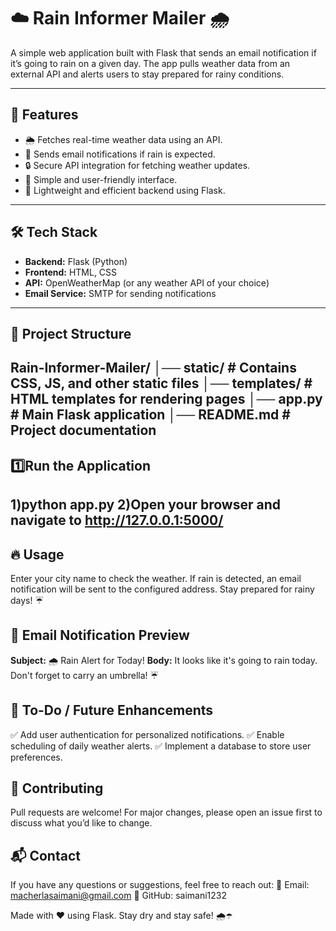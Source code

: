 # ☁️ Rain Informer Mailer 🌧️

A simple web application built with Flask that sends an email notification if it’s going to rain on a given day. The app pulls weather data from an external API and alerts users to stay prepared for rainy conditions.

---

## 🚀 Features
- 🌦️ Fetches real-time weather data using an API.
- 📩 Sends email notifications if rain is expected.
- 🔒 Secure API integration for fetching weather updates.
- 🎨 Simple and user-friendly interface.
- 📡 Lightweight and efficient backend using Flask.

---

## 🛠️ Tech Stack
- **Backend:** Flask (Python)
- **Frontend:** HTML, CSS
- **API:** OpenWeatherMap (or any weather API of your choice)
- **Email Service:** SMTP for sending notifications

---

## 📂 Project Structure
Rain-Informer-Mailer/ │── static/ # Contains CSS, JS, and other static files │── templates/ # HTML templates for rendering pages │── app.py # Main Flask application │── README.md # Project documentation
---

## 1️⃣Run the Application
1)python app.py
2)Open your browser and navigate to http://127.0.0.1:5000/
---
## 🔥 Usage
Enter your city name to check the weather.
If rain is detected, an email notification will be sent to the configured address.
Stay prepared for rainy days! ☔

## 📧 Email Notification Preview
**Subject:** 🌧️ Rain Alert for Today!
**Body:** It looks like it's going to rain today. Don't forget to carry an umbrella! ☔

## 🎯 To-Do / Future Enhancements
✅ Add user authentication for personalized notifications.
✅ Enable scheduling of daily weather alerts.
✅ Implement a database to store user preferences.

## 🤝 Contributing
Pull requests are welcome! For major changes, please open an issue first to discuss what you’d like to change.

## 📬 Contact
If you have any questions or suggestions, feel free to reach out:
📧 Email: macherlasaimani@gmail.com
🐙 GitHub: saimani1232

Made with ❤️ using Flask. Stay dry and stay safe! 🌧️☂️

